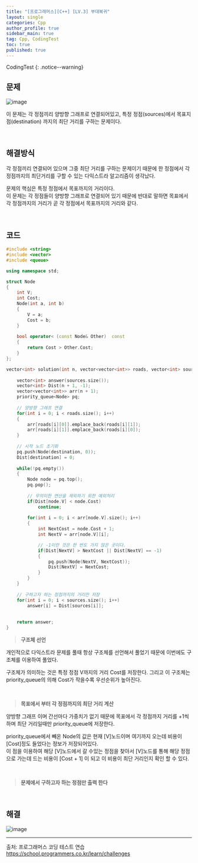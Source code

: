 ```yaml
---
title: "[프로그래머스][C++] [LV.3] 부대복귀"
layout: single
categories: Cpp
author_profile: true
sidebar_main: true
tag: Cpp, CodingTest
toc: true
published: true
---
```






CodingTest
{: .notice--warning}



## 문제

![image](https://github.com/PREADIM/PREADIM.github.io/assets/69719507/df4175a2-86f8-456c-b18e-6d8e562caa5e)

이 문제는 각 정점끼리 양방향 그래프로 연결되어있고, 특정 정점(sources)에서 목표지점(destination) 까지의 최단 거리를 구하는 문제이다.


<br>



## 해결방식


각 정점끼리 연결되어 있으며 그중 최단 거리를 구하는 문제이기 때문에 한 정점에서 각 정점까지의 최단거리를 구할 수 있는 다익스트라 알고리즘이 생각났다.  

문제의 핵심은 특정 정점에서 목표까지의 거리이다.    
이 문제는 각 정점들이 양방향 그래프로 연결되어 있기 때문에 반대로 말하면 목표에서 각 정점까지의 거리가 곧 각 정점에서 목표까지의 거리와 같다.


<br>


## 코드



```cpp
#include <string>
#include <vector>
#include <queue>

using namespace std;

struct Node
{
    int V;
    int Cost;
    Node(int a, int b)
    {
        V = a;
        Cost = b;
    }
    
    bool operator< (const Node& Other)  const
    {
        return Cost > Other.Cost;
    }
};

vector<int> solution(int n, vector<vector<int>> roads, vector<int> sources, int destination) {
    
    vector<int> answer(sources.size());
    vector<int> Dist(n + 1, -1);
    vector<vector<int>> arr(n + 1);
    priority_queue<Node> pq;
    
    // 양방향 그래프 연결
    for(int i = 0; i < roads.size(); i++)
    {     
        arr[roads[i][0]].emplace_back(roads[i][1]);
        arr[roads[i][1]].emplace_back(roads[i][0]);        
    }
    
    // 시작 노드 초기화
    pq.push(Node(destination, 0));
    Dist[destination] = 0;
    
    while(!pq.empty())
    {
        Node node = pq.top();
        pq.pop();
        
        // 무의미한 연산을 제외하기 위한 예외처리
        if(Dist[node.V] < node.Cost)
            continue;
        
        for(int i = 0; i < arr[node.V].size(); i++)
        {
            int NextCost = node.Cost + 1;
            int NextV = arr[node.V][i];

            // -1이란 것은 한 번도 가지 않은 곳이다.
            if(Dist[NextV] > NextCost || Dist[NextV] == -1) 
            {
                pq.push(Node(NextV, NextCost));
                Dist[NextV] = NextCost;
            }
        }
    }
    
    // 구하고자 하는 정점까지의 거리만 저장
    for(int i = 0; i < sources.size(); i++)
        answer[i] = Dist[sources[i]];
    
    
    return answer;
}
```

> **구조체 선언**

개인적으로 다익스트라 문제를 풀때 항상 구조체를 선언해서 풀었기 때문에 이번에도 구조체를 이용하여 풀었다.

구조체가 의미하는 것은 특정 정점 V까지의 거리 Cost를 저장한다. 그리고 이 구조체는 priority_queue의 의해 Cost가 작을수록 우선순위가 높아진다.


<br>

> **목표에서 부터 각 정점까지의 최단 거리 계산**   

양방향 그래프 이며 간선마다 가중치가 없기 때문에 목표에서 각 정점까지 거리를 +1씩 하며 최단 거리일때만 priority_queue에 저장한다.

priority_queue에서 빼온 Node의 값은 현재 [V]노드이며 여기까지 오는데 비용이 [Cost]정도 들었다는 정보가 저장되어있다.   
이 점을 이용하여 해당 [V]노드에서 갈 수있는 정점을 찾아서 [V]노드를 통해 해당 정점으로 가는데 드는 비용이 [Cost + 1] 이 되고 이 비용이 최단 거리인지 확인 할 수 있다.


<br>

> **문제에서 구하고자 하는 정점만 출력 한다**



<br>


## 해결

![image](https://github.com/PREADIM/PREADIM.github.io/assets/69719507/1852f2d2-6784-4a8a-9aa3-7f8c6e6b48d3)



***

출처: 프로그래머스 코딩 테스트 연습    
https://school.programmers.co.kr/learn/challenges